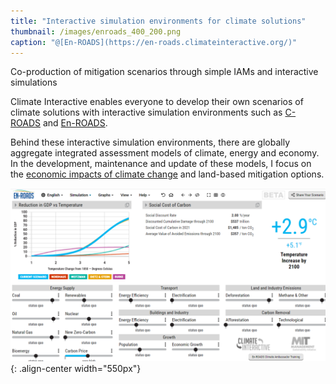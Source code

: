 ```yaml
---
title: "Interactive simulation environments for climate solutions"
thumbnail: /images/enroads_400_200.png
caption: "@[En-ROADS](https://en-roads.climateinteractive.org/)"
---
```

Co-production of mitigation scenarios through simple IAMs and interactive simulations

Climate Interactive enables everyone to develop their own scenarios of climate solutions with interactive simulation environments 
such as [C-ROADS](https://croadsworldclimate.climateinteractive.org/) and 
[En-ROADS](https://en-roads.climateinteractive.org/scenario.html?v=2.7.39). 

Behind these interactive simulation environments, there are globally aggregate integrated assessment models of climate, energy and economy. 
In the development, maintenance and update of these models, I focus on the [economic impacts of climate change](https://www.climateinteractive.org/analysis/economic-impact-of-climate-change-in-en-roads/) and land-based mitigation options.  

![center-aligned-image](/images/enroads_dmg.png){: .align-center width="550px"}

